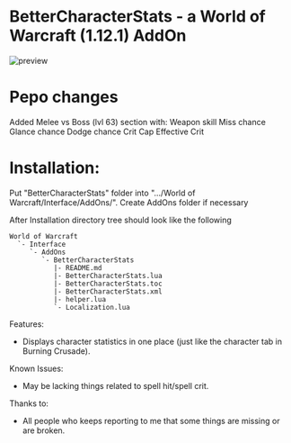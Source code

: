 BetterCharacterStats - a World of Warcraft (1.12.1) AddOn
===================================================

![preview](https://raw.githubusercontent.com/yutsuku/BetterCharacterStats/gh-pages/images/BetterCharacterStats.png)

# Pepo changes
Added Melee vs Boss (lvl 63) section with:
Weapon skill
Miss chance
Glance chance
Dodge chance
Crit Cap
Effective Crit

# Installation:

Put "BetterCharacterStats" folder into ".../World of Warcraft/Interface/AddOns/".
Create AddOns folder if necessary

After Installation directory tree should look like the following

	World of Warcraft
	  `- Interface
		 `- AddOns
			`- BetterCharacterStats
			   |- README.md
			   |- BetterCharacterStats.lua
			   |- BetterCharacterStats.toc
			   |- BetterCharacterStats.xml
			   |- helper.lua
			   `- Localization.lua

Features:
- Displays character statistics in one place (just like the character tab in Burning Crusade).

Known Issues:
- May be lacking things related to spell hit/spell crit.

Thanks to:
- All people who keeps reporting to me that some things are missing or are broken.
